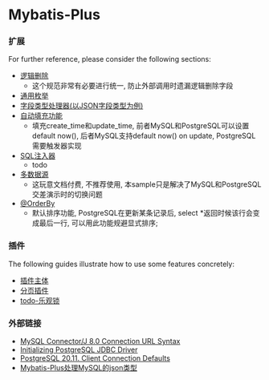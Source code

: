 # Mybatis-Plus

### 扩展

For further reference, please consider the following sections:

* [逻辑删除](https://baomidou.com/pages/6b03c5/)
  * 这个规范非常有必要进行统一, 防止外部调用时遗漏逻辑删除字段
* [通用枚举](https://baomidou.com/pages/8390a4/)
* [字段类型处理器(以JSON字段类型为例)](https://baomidou.com/pages/fd41d8/)
* [自动填充功能](https://baomidou.com/pages/4c6bcf/)
  * 填充create_time和update_time, 前者MySQL和PostgreSQL可以设置default now(), 后者MySQL支持default now() on update, PostgreSQL需要触发器实现
* [SQL注入器](https://baomidou.com/pages/42ea4a/)
  * todo 
* [多数据源](https://baomidou.com/pages/a61e1b/)
  * 这玩意文档付费, 不推荐使用, 本sample只是解决了MySQL和PostgreSQL交差演示时的切换问题
* [@OrderBy](https://baomidou.com/pages/223848/#interceptorignore)
  * 默认排序功能, PostgreSQL在更新某条记录后, select *返回时候该行会变成最后一行, 可以用此功能规避显式排序;

### 插件

The following guides illustrate how to use some features concretely:

* [插件主体](https://baomidou.com/pages/2976a3/)
* [分页插件](https://baomidou.com/pages/97710a/)
* [todo-乐观锁](https://baomidou.com/pages/0d93c0/)

### 外部链接

* [MySQL Connector/J 8.0 Connection URL Syntax](https://dev.mysql.com/doc/connector-j/8.0/en/connector-j-reference-jdbc-url-format.html)
* [Initializing PostgreSQL JDBC Driver](https://jdbc.postgresql.org/documentation/use/)
* [PostgreSQL 20.11. Client Connection Defaults](https://www.postgresql.org/docs/15/runtime-config-client.html)
* [Mybatis-Plus处理MySQL的json类型](https://blog.csdn.net/qq_35098526/article/details/117912886)

